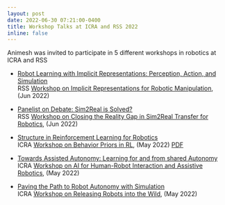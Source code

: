 ```yaml
---
layout: post
date: 2022-06-30 07:21:00-0400
title: Workshop Talks at ICRA and RSS 2022
inline: false
---
```


Animesh was invited to participate in 5 different workshops in robotics at ICRA and RSS

- [Robot Learning with Implicit Representations: Perception, Action, and Simulation](/assets/pdf/garg-implicit-reps-jun22.pdf)  
RSS [Workshop on Implicit Representations for Robotic Manipulation](https://imrss2022.github.io/), (Jun 2022)

- [Panelist on Debate: Sim2Real is Solved?](https://youtu.be/3-o22Q67c2I)  
RSS [Workshop on Closing the Reality Gap in Sim2Real Transfer for Robotics](https://sim2real.github.io/), (Jun 2022)

- [Structure in Reinforcement Learning for Robotics](https://www.youtube.com/watch?v=5u2cGaxFdr4)   
ICRA [Workshop on Behavior Priors in RL](https://sites.google.com/view/rlbp-icra2022/home), (May 2022) [PDF](/assets/pdf/garg-rl-priors-jul2022.pdf)

- [Towards Assisted Autonomy: Learning for and from shared Autonomy](https://youtu.be/wWHbOA_Rl8w?t=13636)
ICRA [Workshop on AI for Human-Robot Interaction and Assistive Robotics](https://sites.google.com/ualberta.ca/2022workshop-ai-for-hri-cr-ar), (May 2022)

- [Paving the Path to Robot Autonomy with Simulation](/assets/pdf/garg-simulation-rl-may2022.pdf)  
ICRA [Workshop on Releasing Robots into the Wild](https://www.dynsyslab.org/releasing-robots-into-the-wild-workshop/), (May 2022)